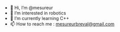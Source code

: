 - 👋 Hi, I’m @mesureur
- 👀 I’m interested in robotics
- 🌱 I’m currently learning C++
- 📫 How to reach me : mesureurbreval@gmail.com

<!---
mesureur/mesureur is a ✨ special ✨ repository because its `README.md` (this file) appears on your GitHub profile.
You can click the Preview link to take a look at your changes.
--->
